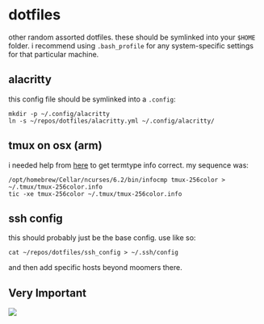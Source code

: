 dotfiles
========

other random assorted dotfiles.
these should be symlinked into your `$HOME` folder.
i recommend using `.bash_profile` for any system-specific settings for that particular machine.

## alacritty

this config file should be symlinked into a `.config`:

```
mkdir -p ~/.config/alacritty
ln -s ~/repos/dotfiles/alacritty.yml ~/.config/alacritty/
```

## tmux on osx (arm)

i needed help from [here](https://github.com/tmux/tmux/issues/1257#issuecomment-581378716) to get termtype info correct.
my sequence was:

```
/opt/homebrew/Cellar/ncurses/6.2/bin/infocmp tmux-256color > ~/.tmux/tmux-256color.info
tic -xe tmux-256color ~/.tmux/tmux-256color.info
```

## ssh config

this should probably just be the base config.
use like so:

```
cat ~/repos/dotfiles/ssh_config > ~/.ssh/config
```

and then add specific hosts beyond moomers there.

## Very Important ##

<img src="https://raw.github.com/igor47/dotfiles/master/rickroll.gif"/>
